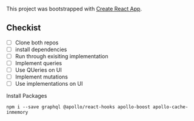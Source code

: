 This project was bootstrapped with [Create React App](https://github.com/facebook/create-react-app).

## Checkist

- [ ] Clone both repos
- [ ] install dependencies
- [ ] Run through exisiting implementation
- [ ] Implement queries
- [ ] Use QUeries on UI
- [ ] Implement mutations
- [ ] Use implementations on UI

Install Packages 

`npm i --save graphql @apollo/react-hooks apollo-boost apollo-cache-inmemory`